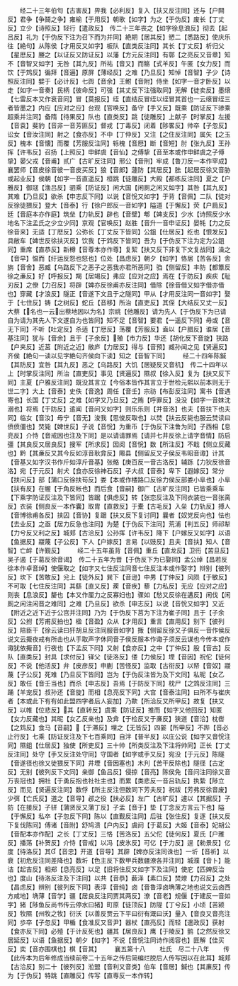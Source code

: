 <!-- { "loadSidebar": true } -->
　　经二十三年伯匄【古害反】畀我【必利反】复入【扶又反注同】还与【户闗反】君争【争鬪之争】雍榆【于用反】朝歌【如字】为之【于伪反】废长【丁丈反】立少【诗照反】轻行【遣政反】　传二十三年丧之【如字徐息浪反】彻去【起吕反】礼为【于伪反下注为召下而为并同】絶期【居其反】愬二【悉路反】使庆乐往【絶句】从陈侯【才用反又如字】板队【直类反注同】其长【丁丈反】析归父【星厯反】媵之【以证反又防证反】以藩【方元反注同】有鄣【之亮反又音章】知不【音智又如字】无咎【其九反】所祐【音又】而觞【式羊反】午匿【女力反】而饮【于鸩反】徧拜【音遍】原屏【薄经反】之难【乃旦反】知悼【音智】子少【诗照反注同】嬖于【必计反】七舆【音余】王鲋【音附】侍坐【如字一音才卧反】以走【如字一音奏】民柄【彼命反】可强【其丈反下注强取同】无解【徒卖反】墨缞【七雷反本又作衰音同】冒【莫报反】绖【直结反冒绖以绖冒其首也一云缞冒绖三者皆墨之】内应【应对之应】台观【官唤反】备守【手又反】既乘【防证反下骖乘超乘并注同】备隋【待果反】队也【直类反】跳【徒雕反】上献子【时掌反】左援【音袁】斐豹【音非一音芳匪反】督戎【丁毒反】闭着【陟畧反】帅卒【子忽反】讼女【音汝注同】射之【食亦反】不中【丁仲反】又注【之住反注同】属矢【之玉反】槐本【音懐】而覆【芳服反注同】轹槐【音厯】断【音短】肘【张九反】王孙挥【许韦反】召扬【上照反】申鲜虞【音仙】之傅挚【音至本或作申鲜虞之子傅挚】晏父戎【音甫】贰广【古旷反注同】邢公【音刑】牢成【鲁刀反一本作罕成】襄罢师【音皮徐音彼一音皮买反】狼【音郎】蘧防【其居反】胠【起居反徐又音胁或起业反】侯朝【如字一音直遥反】桓跳【徒雕反】大殿【都练反注同】夏之【户雅反】御冦【渔吕反】驷乘【防证反】闲大国【闲厠之闲又如字】其咎【其九反】其难【乃旦反】欲杀【申志反下同】以说【音恱又如字】于背【音佩】二队【徒对反徐徒猥反】登大【音泰】行【徐户郎反一音如字】隘道【于懈反】荧【户扃反】廷【音庭本亦作庭】筑垒【力轨反】辟也【音壁】郫【婢支反】少水【诗照反少水地名下注孟氏之少立少同】京观【官唤反】赵胜【音升一音申证反】晏牦【力之反徐音来】无适【丁厯反】公弥长【丁丈反下皆同】公鉏【仕居反】纥也【恨发反】具敝车【婢世反徐扶灭反】饮我【于鸩反下皆同】吾为【于伪反下注为定为公鉏同】重席【直恭反】新樽【音尊本亦作尊】复絜【扶又反下非复下文复战同】澡之【音早】愠而【纡运反怨也怒也】位处【昌虑反】朝夕【如字】恪居【苦各反】舎旃【音舍】恶臧【乌路反下之恶子之恶我亦君所恶同】驺【侧留反】丰防【都簟反徐之亷反】好【呼报反】羯【居竭反】弗应【应对之应】焉在【于防反】疾疢【耻刃反】之僚【力召反】将辟【婢亦反徐甫亦反注同】借除【徐音借又如字借亦借也】穿藏【才浪反】隧正【音遂下文且于之隧同】甲从【才用反注同一音如字】娶于【七住反】铸【之树反】蛇丘【音移】所治【直吏反】其侄【大结反又丈一反】大蔡【名也一云出蔡地因以为名】宗祧【他雕反】请为先人【于伪反下为已请自为请为其先人下文遂自为也皆同】知不足【音智】要君【一遥反下同】毋或【音无下同】不听【吐定反】杀适【丁厯反】荡覆【芳服反】盍以【户腊反】谁居【音基注同】犹与【音余】且于【子余反】殖【市力反】华还【胡化反下音旋】狭路【户夹反】近莒【附近之近】敝庐【力居反】得与【音预】臧孙闻之见【贤遍反】齐侯【絶句一读以见字絶句齐侯向下读】知之【音智下同】
　　经二十四年陈鍼【其防反】宜咎【其九反】恶之【乌路反】大饥【居疑反又音机】　传二十四年以上【时掌反注同】所治【直吏反】事见【贤遍反】隰叔【徐入反】复为【扶又反下同】主夏【户雅反注同】既没其言立【今俗本皆作其言立于世检元熙以前本则无于世二字】大上【音泰】史佚【音逸】周任【音壬】宗祊【布彭反注同】寓书【音遇寄也】长国【丁丈反】之难【如字又乃旦反】之贿【呼罪反】没没【如字一音妹沈溺也】将焉【于防反】逺闻【音问又如字】则乐乐则【并音洛】也夫【音扶下也夫同】临女【音汝】毋宁【音无】浚我【思俊反取也】以焚【扶云反毙也服云焚读曰偾偾僵也】焚毙【婢世反】子说【音恱】为重币【于伪反下注鲁为同】子西相【息亮反】介恃【音戒因也注及下同】是以请请罪焉【请并七井反徐上请字音情】防启彊【其良反又居良反】搜军【所求反】因阅【音恱】数【所注反】不戢【侧立反藏也】黔【其亷反又其今反如淳音耿弇反】陬县【侧留反又子侯反韦昭音诹】计其【音基又如字汉书作斤如淳斤音基】张骼【庚百反一音古洛反】辅跞【力狄反徐音洛】宛【于元反】射犬【食亦反徐神石反】子大叔【音泰】卑下【遐嫁反】常分【扶问反】部【蒲口反徐扶苟反】娄【本或作楼路口反徐力侯反部娄小阜也】小阜【扶有反】在幄【于角反帐也】而后食【音嗣】御广【古旷反注同】已皆乘乘车【下乘字防证反注及下皆同】皆踞【俱虑反】转【张恋反注及下同衣装也一音张脔反】衣装【侧良反一本作囊】取胄【直救反】于櫜【古毛反】入垒【力轨反】搏人【音博徐甫各反】挟囚【音协】复踞【扶又反下复讨同】曩者【奴党反向也】怯也【去业反】之亟【居力反急也注同】为楚【于伪反下注同】荒浦【判五反】师祁犁【力兮反又利之反】城郏【古洽反】公孙挥【许韦反】降下【户嫁反又如字】以语【鱼据反】鬷蔑【子公反】下人【户嫁反】言易【以豉反】且夫【音扶】知人【音智】亡衅【许觐反】
　　经二十五年虽背【音佩】重丘【直龙反】卫衎【苦旦反】吴子遏【于葛反徐音谒】　传二十五年为晋【于伪反下为已娶同】孟公绰【昌若反徐本作卓音绰】使偃取之【如字又七住反注同音七住反注本或作娶字】辩别【彼列反】坎下【苦敢反】兊上【徒外反】巽下【音逊】中男【丁仲反】风陨【于敏反】不可取【七住反注同】其繇【直又反】蒺【音疾】藜【力私反】无应【应对之应】则丧【息浪反】嫠也【本又作厘力之反寡妇也】骤如【愁又反徐在遘反】闲伐【闲厠之闲注闲晋之难同】之难【乃旦反】欲杀【申志反】以说【音恱又如字】又近【附近之近下近于公宫并注同】乃为【于伪反下莒为下注为崔子同】且于【子余反】公拊【芳甫反拍也】楹【音盈】众从【才用反】重言【直用反】别下【彼列反】陪臣干【徐云读曰犴胡旦反注同服音如字】掫【侧留反徐又子俱反一音作侯反说文云掫夜戒有所击也从手取声字休同音子侯反服本作诹子须反云谋也今传本或作诹犹依掫音】行夜也【下孟反下同】又射【食亦反】之中【丁仲反】股【音古】反队【直类反】封具【求付反】铎父【徒洛反】偻【力侯反】堙【音因】祝佗【徒何反】不说【他活反】弁【皮彦反】申蒯【苦怪反】监取【古衔反】以帑【音奴】鬷蔑【子公反】死难【乃旦反下皆同】岂为【于伪反注皆为及下文同】私昵【女乙反】敢任【音壬当也】而杀【申志反】吾焉【于防反下同】枕尸【之鸩反注同】三踊【羊宠反】叔孙还【音旋】而相【息亮反下同】大宫【音泰注同】曰所不与崔庆者【本或此下有有如此盟四字者后人妄加】乃歃【所洽反又所甲反】故复【扶又反】以帷【位悲反】其【直转反】虞乘【防证反】推而【如字又他回反】知匿【女力反藏也】其昵【女乙反亲也】及弇【于检反又于亷反】狭道【音洽】枕辔【之鸩反】食马【音嗣】【于滞反】埋之【无皆反】四翣【所甲反】不跸【音必止行反】七乘【防证反注及下七百乘同】自泮【普半反】以庄公说【如字又音恱注同】隰鉏【仕居反】独使【所吏反】三十帅【所类反注及下注将帅同】正长【丁丈反注同】处守【手又反注处守同】守国者【如字或手又反】宛没【于元反】陈隧【音遂径也徐又徒猥反下同】井堙【音因塞也】木刋【苦干反除也】隧径【古定反】无别【彼列反下文同】亲御【鱼吕反】侵掠【音亮】陈侯免【音问注同徐又音万丧冠也】拥社【于勇反抱也社社主也】而累【类悲反一音吕轨反】执絷【陟立反】而见【贤遍反注同】数俘【所主反注但数同下芳夫反】祝祓【芳弗反徐音废】少弭【亡氏反】道之【音导】邲之役【扶必反】左广【古旷反】遽以【其据反】子防【在接反】子骈【蒲贤反又蒲丁反】子盂【音于】垫【丁念反方言云下也】隘【于懈反】私卒【子忽反下同】陈以【直觐反注同】后驻【张住反】复逐【扶又反下复伐陈同】傅诸【音附】舒鸠溃【户内反】虞阏【于葛反】大姬【音泰】妃胡公【音配本亦作配】之长【丁丈反】三恪【苦洛反】五父佗【徒何反】夏氏【户雅反】播荡【补贺反】介恃【音戒】以冯【皮氷反】可亿【于力反】逞【勑景反】亿度【待洛反】其【音忠】开道【音导】其辟【婢亦反注同诛也】一圻【音祈】以衰【初危反注同差降也】数圻【色主反下数甲兵数疆潦各并注同】城濮【音卜】能诘【起吉反】相郑【息亮反】以足【旧将住反又如字下及注同】使庀【匹婢反治也】度山【待洛反注及下注同】以共【音恭】薮泽【素口反】焚燎【力召反】之处【昌虑反】辨别【彼列反下同】表淳【音纯】卤【音鲁淳卤埆薄之地也说文云卤西方咸地】埆薄【音学】疆【居良反注同贾其两反】潦【音老】规偃【于建反一音如字】猪【陟鱼反尚书传云停水曰猪】町原【徒顶反】防隄【丁兮反】小顷【苦颍反】牧隰【州牧之牧】衍沃【以善反贾云下平曰衍有溉曰沃】量入【音良又音亮注同】歩卒【子忽反】甲楯【食准反又音尹】器杖【直亮反】而轻【遣政反】获射【食亦反下同】必殪【于计反死也】疆其【居良反】鹰【于陵反】鹯【之然反徐又居延反】以语【鱼据反】朝夕【如字】不说【音恱注同诗作阅容也】匪解【佳买反】奕【音亦围棋也】棋【音其】
　　襄五第十八
　　杜氏　尽二十八年
　　传【此传本为后年修成当续前卷二十五年之传后简编烂脱后人传写因以在此耳】城郏【古洽反】别二十【彼列反】涖盟【音利又音类】伯车【音居】鍼也【其亷反】传为【于伪反】特跳【直雕反】传写【直専反一本作转】
